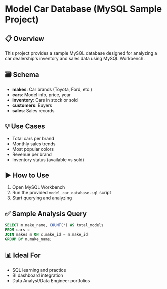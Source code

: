 # Model Car Database (MySQL Sample Project)

## 📋 Overview
This project provides a sample MySQL database designed for analyzing a car dealership's inventory and sales data using MySQL Workbench.

## 🗃 Schema
- **makes**: Car brands (Toyota, Ford, etc.)
- **cars**: Model info, price, year
- **inventory**: Cars in stock or sold
- **customers**: Buyers
- **sales**: Sales records

## 💡 Use Cases
- Total cars per brand
- Monthly sales trends
- Most popular colors
- Revenue per brand
- Inventory status (available vs sold)

## ▶️ How to Use
1. Open MySQL Workbench
2. Run the provided `model_car_database.sql` script
3. Start querying and analyzing

## ✅ Sample Analysis Query
```sql
SELECT m.make_name, COUNT(*) AS total_models
FROM cars c
JOIN makes m ON c.make_id = m.make_id
GROUP BY m.make_name;
```

## 📊 Ideal For
- SQL learning and practice
- BI dashboard integration
- Data Analyst/Data Engineer portfolios
